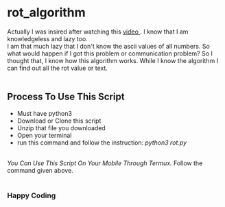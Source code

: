 # rot_algorithm

<p>Actually I was insired after watching this <a href="https://www.youtube.com/watch?v=i9CBKGLVCME"> video </a>. I know that I am knowledgeless and lazy too. <br> I am that much lazy that I don't know the ascii values of all numbers. So what would happen if I got this problem or communication problem? So I thought that, I know how this algorithm works. While I know the algorithm I can find out all the rot value or text. <br><br></p>
<h2>Process To Use This Script</h2>
<ul>
  <li> Must have python3</li>
  <li> Download or Clone this script</li>
  <li> Unzip that file you downloaded</li>
  <li> Open your terminal</li>
  <li> run this command and follow the instruction: <i>python3 rot.py</i><br><br></li>
</ul>
<i>You Can Use This Script On Your Mobile Through Termux.</i> Follow the command given above.<br><br>
<h3> Happy Coding </h3>
